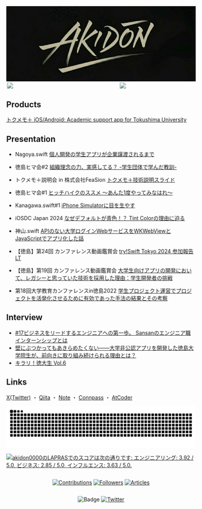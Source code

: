 <div align="center">
<img src="Docs/akidon-logo.png"/>
</div>



<div style="display: flex; justify-content: center; align-items: center;">

<img width="300" src="https://github-readme-stats.vercel.app/api?username=akidon0000&count_private=true&show_icons=true&title_color=81A1C1&text_color=ECEFF4&bg_color=2E3440&icon_color=D8DEE9&border_radius=10">

<img width="200" src="https://github-readme-stats.vercel.app/api/top-langs/?username=akidon0000&langs_count=8&layout=compact&title_color=81A1C1&text_color=ECEFF4&bg_color=2E3440&icon_color=D8DEE9&border_radius=10">

</div>



## Products
[トクメモ＋ iOS/Android: Academic support app for Tokushima University](https://qiita.com/akidon0000/items/5dab4e425796d6e32f8a)



## Presentation
<!--START_SECTION:speakerdeck-->
- Nagoya.swift [個人開発の学生アプリが企業譲渡されるまで](https://speakerdeck.com/akidon0000/nagoya-swift-1)

- 徳島ヒマ会#2 [組織理念の力、実感してる？ -学生団体で学んだ教訓-](https://speakerdeck.com/akidon0000/zu-zhi-li-nian-noli-shi-gan-siteru-xue-sheng-tuan-ti-dexue-ndajiao-xun)

- トクメモ＋説明会 in 株式会社FeaSion [トクメモ＋技術説明スライド](https://speakerdeck.com/akidon0000/tokumemo-technical-expertise)

- 徳島ヒマ会#1 [ヒッチハイクのススメ 〜あんた1度やってみなはれ〜](https://speakerdeck.com/akidon0000/hitutihaikunosusume-anta1du-yatuteminahare)

- Kanagawa.swift#1 [iPhone Simulatorに目を生やす](https://github.com/akidon0000/Kanagawa_swift_LT)

- iOSDC Japan 2024 [なぜデフォルトが青色！？ Tint Colorの理由に迫る](https://speakerdeck.com/akidon0000/nazedehuorutogaqing-se-tint-colornoli-you-nipo-ru)

- 神山.swift [APIのない大学ログインWebサービスをWKWebViewとJavaScriptでアプリ化した話](https://speakerdeck.com/akidon0000/apinonaida-xue-rokuinwebsahisuwowkwebviewtojavascriptteahurihua-sitahua)

- 【徳島】第24回 カンファレンス動画鑑賞会 [try!Swift Tokyo 2024 参加報告 LT](https://speakerdeck.com/akidon0000/tryswiftcan-jia-lt)

- 【徳島】第19回 カンファレンス動画鑑賞会 [大学生向けアプリの開発において、レガシーと思っていた技術を採用した理由：学生開発者の挑戦](https://speakerdeck.com/akidon0000/da-xue-sheng-xiang-keahurinokai-fa-nioite-rekasitosi-tuteitaji-shu-wocai-yong-sitali-you-xue-sheng-kai-fa-zhe-notiao-zhan)

- 第18回大学教育カンファレンスin徳島2022 [学生プロジェクト運営でプロジェクトを活発化させるために有効であった手法の結果とその考察](https://speakerdeck.com/akidon0000/xue-sheng-puroziekutoyun-ying-depuroziekutowohuo-fa-hua-saserutameniyou-xiao-deatutashou-fa-nojie-guo-tosonokao-cha)

<!--END_SECTION:speakerdeck-->


## Interview
- [#17ビジネスをリードするエンジニアへの第一歩。 Sansanのエンジニア職インターンシップとは](https://note.com/sansan_newgrads/n/nb85012a199e8)
- [壁にぶつかってもあきらめたくない――大学非公認アプリを開発した徳島大学院生が、前向きに取り組み続けられる理由とは？](https://gakumado.mynavi.jp/gmd/articles/76918)
- [キラリ！徳大生 Vol.6](https://www.instagram.com/p/DFokh88Snj2/?img_index=1)


## Links
[X(Twitter)](https://twitter.com/akidon0000) ・ [Qiita](https://qiita.com/akidon0000) ・ [Note](https://note.com/akidon0000/) ・ [Connpass](https://connpass.com/user/akidon0000/) ・ [AtCoder](https://atcoder.jp/users/akidon0000)



<!-- コミットを蛇が食うアニメーション -->
<picture>
  <source media="(prefers-color-scheme: dark)" srcset="https://github.com/akidon0000/akidon0000/blob/output/github-snake-dark.svg" />
  <source media="(prefers-color-scheme: light)" srcset="https://github.com/akidon0000/akidon0000/blob/output/github-snake.svg" />
  <img alt="github-snake" src="https://github.com/akidon0000/akidon0000/blob/output/github-snake.svg" />
</picture>



<!--START_SECTION:lapras-card-->
<p ><a href="https://lapras.com/public/akidon0000" target="_blank" rel="noopener noreferrer"><img alt="akidon0000のLAPRASでのスコアは次の通りです: エンジニアリング: 3.92 / 5.0, ビジネス: 2.85 / 5.0, インフルエンス: 3.63 / 5.0." src="https://lapras-card-generator.vercel.app/api/svg?e=3.92&b=2.85&i=3.63&b1=%23020E27&b2=%230E5593&i1=%23030E21&i2=%231688BF&l=ja" width="400" ></a></p>
<!--END_SECTION:lapras-card-->



<div style="display: flex; justify-content: center; align-items: center;">

[![Contributions](https://badgen.org/img/qiita/akidon0000/contributions?style=for-the-badge)](https://qiita.com/akidon0000) [![Followers](https://badgen.org/img/qiita/akidon0000/followers?style=for-the-badge)](https://qiita.com/akidon0000) [![Articles](https://badgen.org/img/qiita/akidon0000/articles?style=for-the-badge)](https://qiita.com/akidon0000)
</div>
<div style="display: flex; justify-content: center; align-items: center;">

![Badge](https://cp-logo.vercel.app/atcoder/akidon0000) [![Twitter](https://img.shields.io/twitter/follow/akidon0000?style=social)](https://twitter.com/akidon0000 "Twitter")
</div>
